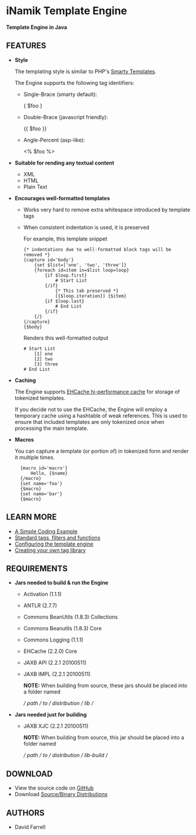 iNamik Template Engine
======================

**Template Engine in Java**

FEATURES
--------

* **Style**

  The templating style is similar to PHP's [Smarty Templates](http://smarty.net).

  The Engine supports the following tag identifiers:

  * Single-Brace (smarty default):

      { $foo }

  * Double-Brace (javascript friendly):

      {{ $foo }}

  * Angle-Percent (asp-like):

      <% $foo %>

* **Suitable for rending any textual content**

  * XML
  * HTML
  * Plain Text

* **Encourages well-formatted templates**

  * Works very hard to remove extra whitespace introduced by template tags
  * When consistent indentation is used, it is preserved

    For example, this template snippet

		{* indentations due to well-formatted block tags will be removed *}
		{capture id='body'}
			{set $list=['one', 'two', 'three']}
			{foreach id=item in=$list loop=loop}
				{if $loop.first}
					# Start List
				{/if}
					{* This tab preserved *}
					[{$loop.iteration}] {$item}
				{if $loop.last}
					# End List
				{/if}
			{/}
		{/capture}
		{$body}

    Renders this well-formatted output

		# Start List
			[1] one
			[2] two
			[3] three
		# End List

* **Caching**

  The Engine supports [EHCache hi-performance cache](http://ehcache.org) for storage of tokenized templates.

  If you decide not to use the EHCache, the Engine will employ a temporary cache using a hashtable of weak references. This is used to ensure that included templates are only tokenized once when processing the main template.

* **Macros**

  You can capture a template (or portion of) in tokenized form and render it multiple times.

		{macro id='macro'}
			Hello, {$name}
		{/macro}
		{set name='foo'}
		{$macro}
		{set name='bar'}
		{$macro}


LEARN MORE
----------

* [A Simple Coding Example](http://github.com/iNamik/iNamik-Template-Engine/wiki/A-Simple-Coding-Example)
* [Standard tags, filters and functions](http://github.com/iNamik/iNamik-Template-Engine/wiki/iNamik-Main-Template-Library-Config)
* [Configuring the template engine](http://github.com/iNamik/iNamik-Template-Engine/wiki/Sample-Template-Engine-Config)
* [Creating your own tag library](http://github.com/iNamik/iNamik-Template-Engine/wiki/Sample-Template-Library-Config)


REQUIREMENTS
------------

* **Jars needed to build &amp; run the Engine**

  * Activation (1.1.1)
  * ANTLR (2.7.7)
  * Commons BeanUtils (1.8.3) Collections
  * Commons Beanutils (1.8.3) Core
  * Commons Logging (1.1.1)
  * EHCache (2.2.0) Core
  * JAXB API (2.2.1 20100511)
  * JAXB IMPL (2.2.1 20100511)

    **NOTE:** When building from source, these jars should be placed into a folder named

    */&nbsp;path&nbsp;/&nbsp;to&nbsp;/&nbsp;distribution&nbsp;/&nbsp;lib&nbsp;/*

* **Jars needed just for building**

  * JAXB XJC (2.2.1 20100511)

    **NOTE:** When building from source, this jar should be placed into a folder named

    */&nbsp;path&nbsp;/&nbsp;to&nbsp;/&nbsp;distribution&nbsp;/&nbsp;lib-build&nbsp;/*


DOWNLOAD
--------

* View the source code on [GitHub](https://github.com/iNamik/iNamik-Template-Engine)
* Download [Source/Binary Distributions](https://github.com/iNamik/iNamik-Template-Engine/downloads)


AUTHORS
-------

 * David Farrell
